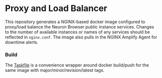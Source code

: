 # Proxy and Load Balancer

This repository generates a NGINX-based docker image configured to proxy/load balance the Neuron Browser public instance
services.  Changes to the number of available instances or names of any services should be reflected in `nginx.conf`.  The
image also pulls in the NGINX Amplify Agent for downtime alerts.

### Build
The [Taskfile](https://taskfile.dev/) is a convenience wrapper around docker build/push for the same image with major/minor/revision/latest tags.

